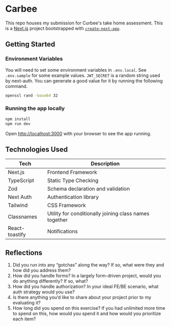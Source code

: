 # Carbee

This repo houses my submission for Curbee's take home assessment. This is a [Next.js](https://nextjs.org/) project bootstrapped with [`create-next-app`](https://github.com/vercel/next.js/tree/canary/packages/create-next-app).

## Getting Started

### Environment Variables

You will need to set some environment variables in `.env.local`. See `.env.sample` for some example values. `JWT_SECRET` is a random string used by next-auth. You can generate a good value for it by running the following command.

```bash
openssl rand -base64 32
```

### Running the app locally

```bash
npm install
npm run dev
```

Open [http://localhost:3000](http://localhost:3000) with your browser to see the app running.

## Technologies Used

| Tech           | Description                                            |
| -------------- | ------------------------------------------------------ |
| Next.js        | Frontend Framework                                     |
| TypeScript     | Static Type Checking                                   |
| Zod            | Schema declaration and validation                      |
| Next Auth      | Authentication library                                 |
| Tailwind       | CSS Framework                                          |
| Classnames     | Utility for conditionally joining class names together |
| React-toastify | Notifications                                          |

## Reflections

1. Did you run into any “gotchas” along the way? If so, what were they and how did you address them?
2. How did you handle forms? In a largely form-driven project, would you do anything differently? If so, what?
3. How did you handle authorization? In your ideal FE/BE scenario, what auth strategy would you use?
4. Is there anything you’d like to share about your project prior to my evaluating it?
5. How long did you spend on this exercise? If you had unlimited more time to spend on this, how would you spend it and how would you prioritize each item?
